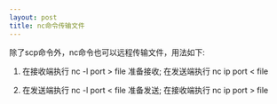 ```yaml
---
layout: post
title: nc命令传输文件
---
```


除了scp命令外，nc命令也可以远程传输文件，用法如下:

1. 在接收端执行 nc -l port > file   准备接收;    在发送端执行 nc ip port < file

2. 在发送端执行 nc -l port < file   准备发送;    在接收端执行 nc ip port > file

